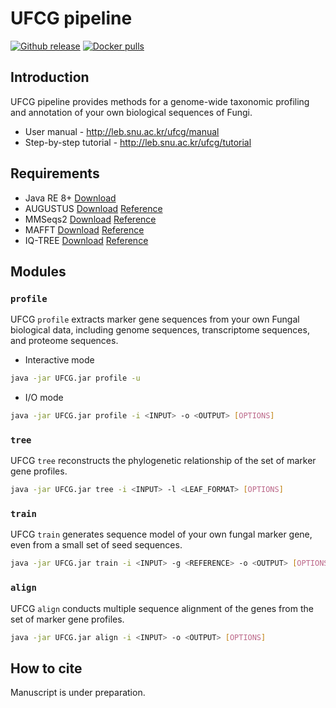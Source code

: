 # UFCG pipeline
[![Github release](https://img.shields.io/github/downloads/endix1029/ufcg/total?logo=github)](https://github.com/endixk/ufcg/releases/latest) [![Docker pulls](https://img.shields.io/docker/pulls/endix1029/ufcg?logo=docker)](https://hub.docker.com/repository/docker/endix1029/ufcg/)

## Introduction
UFCG pipeline provides methods for a genome-wide taxonomic profiling and annotation of your own biological sequences of Fungi.
 * User manual - http://leb.snu.ac.kr/ufcg/manual
 * Step-by-step tutorial - http://leb.snu.ac.kr/ufcg/tutorial

## Requirements
* Java RE 8+ [Download](https://www.oracle.com/java/technologies/downloads/#java8)
* AUGUSTUS [Download](https://github.com/Gaius-Augustus/Augustus/releases/) [Reference](https://academic.oup.com/bioinformatics/article/24/5/637/202844)
* MMSeqs2 [Download](https://github.com/soedinglab/mmseqs2) [Reference](https://www.nature.com/articles/nbt.3988)
* MAFFT [Download](https://mafft.cbrc.jp/alignment/software/) [Reference](https://academic.oup.com/mbe/article/30/4/772/1073398)
* IQ-TREE [Download](http://www.iqtree.org/) [Reference](https://academic.oup.com/mbe/article/37/5/1530/5721363)

## Modules
### `profile`
UFCG `profile` extracts marker gene sequences from your own Fungal biological data, including genome sequences, transcriptome sequences, and proteome sequences.
* Interactive mode
~~~bash
java -jar UFCG.jar profile -u
~~~
* I/O mode
~~~bash
java -jar UFCG.jar profile -i <INPUT> -o <OUTPUT> [OPTIONS]
~~~

### `tree`
UFCG `tree` reconstructs the phylogenetic relationship of the set of marker gene profiles.
~~~bash
java -jar UFCG.jar tree -i <INPUT> -l <LEAF_FORMAT> [OPTIONS]
~~~

### `train`
UFCG `train` generates sequence model of your own fungal marker gene, even from a small set of seed sequences.
~~~bash
java -jar UFCG.jar train -i <INPUT> -g <REFERENCE> -o <OUTPUT> [OPTIONS]
~~~

### `align`
UFCG `align` conducts multiple sequence alignment of the genes from the set of marker gene profiles.
~~~bash
java -jar UFCG.jar align -i <INPUT> -o <OUTPUT> [OPTIONS]
~~~

## How to cite
Manuscript is under preparation.
